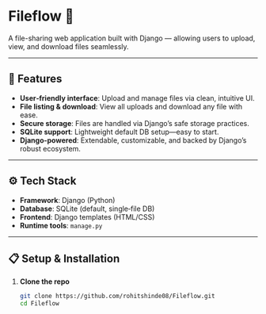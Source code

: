 # Fileflow 📁

A file-sharing web application built with Django — allowing users to upload, view, and download files seamlessly.

---

## 🚀 Features

- **User‑friendly interface**: Upload and manage files via clean, intuitive UI.
- **File listing & download**: View all uploads and download any file with ease.
- **Secure storage**: Files are handled via Django’s safe storage practices.
- **SQLite support**: Lightweight default DB setup—easy to start.
- **Django-powered**: Extendable, customizable, and backed by Django’s robust ecosystem.

---

## ⚙️ Tech Stack

- **Framework**: Django (Python)
- **Database**: SQLite (default, single‑file DB)
- **Frontend**: Django templates (HTML/CSS)
- **Runtime tools**: `manage.py`

---

## 📋 Setup & Installation

1. **Clone the repo**  
   ```bash
   git clone https://github.com/rohitshinde08/Fileflow.git
   cd Fileflow
